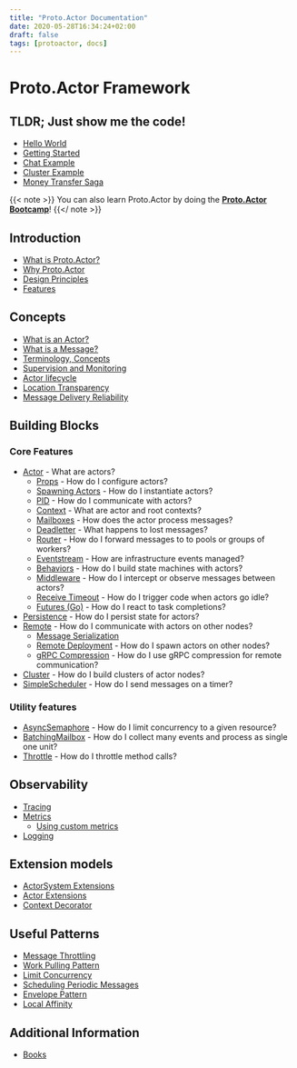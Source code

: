 ```yaml
---
title: "Proto.Actor Documentation"
date: 2020-05-28T16:34:24+02:00
draft: false
tags: [protoactor, docs]
---
```


# Proto.Actor Framework

## TLDR; Just show me the code!

* [Hello World](hello-world.md)
* [Getting Started](getting-started.md)
* [Chat Example](chat-example)
* [Cluster Example](clusterintro) 
* [Money Transfer Saga](money-transfer-saga.md)

{{< note >}}
You can also learn Proto.Actor by doing the [**Proto.Actor Bootcamp**](bootcamp)!
{{</ note >}}

## Introduction

* [What is Proto.Actor?](what-is-protoactor.md)
* [Why Proto.Actor](why-protoactor.md)
* [Design Principles](design-principles.md)
* [Features](features.md)

## Concepts

* [What is an Actor?](actors.md)
* [What is a Message?](messages.md)
* [Terminology, Concepts](terminology.md)
* [Supervision and Monitoring](supervision.md)
* [Actor lifecycle](life-cycle.md)
* [Location Transparency](location-transparency.md)
* [Message Delivery Reliability](durability.md)

## Building Blocks

### Core Features

* [Actor](actors.md) - What are actors?
    * [Props](props.md) - How do I configure actors?
    * [Spawning Actors](spawn.md) - How do I instantiate actors?
    * [PID](pid.md) - How do I communicate with actors?
    * [Context](context.md) - What are actor and root contexts?
    * [Mailboxes](mailboxes.md) - How does the actor process messages?
    * [Deadletter](deadletter.md) - What happens to lost messages?
    * [Router](routers.md) - How do I forward messages to to pools or groups of workers?
    * [Eventstream](eventstream.md) - How are infrastructure events managed?
    * [Behaviors](behaviors.md) - How do I build state machines with actors?
    * [Middleware](middleware.md) - How do I intercept or observe messages between actors?
    * [Receive Timeout](receive-timeout.md) - How do I trigger code when actors go idle?
    * [Futures (Go)](futures.md) - How do I react to task completions?
* [Persistence](persistence.md) - How do I persist state for actors?
* [Remote](remote.md) - How do I communicate with actors on other nodes?
    * [Message Serialization](serialization.md)
    * [Remote Deployment](remote-deploy.md) - How do I spawn actors on other nodes?
    * [gRPC Compression](grpc-compression.md) - How do I use gRPC compression for remote communication?
* [Cluster](cluster.md) - How do I build clusters of actor nodes?
* [SimpleScheduler](scheduling.md) - How do I send messages on a timer?

### Utility features

* [AsyncSemaphore](asyncsemaphore.md) - How do I limit concurrency to a given resource?
* [BatchingMailbox](batching-mailbox.md) - How do I collect many events and process as single one unit?
* [Throttle](throttle.md) - How do I throttle method calls?

## Observability

* [Tracing](tracing.md)
* [Metrics](metrics.md)
   * [Using custom metrics](custom-metrics.md)
* [Logging](logging.md)

## Extension models

* [ActorSystem Extensions](actorsystem-extensions.md)
* [Actor Extensions](actor-extensions.md)
* [Context Decorator](context-decorator.md)

## Useful Patterns

* [Message Throttling](throttling.md)
* [Work Pulling Pattern](work-pulling.md)
* [Limit Concurrency](limit-concurrency.md)
* [Scheduling Periodic Messages](scheduling.md)
* [Envelope Pattern](envelope-pattern.md)
* [Local Affinity](local-affinity.md)

## Additional Information

* [Books](books.md)

